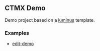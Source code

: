 ## CTMX Demo

Demo project based on a [luminus](https://luminusweb.com) template.

### Examples

* [edit-demo](edit-demo)